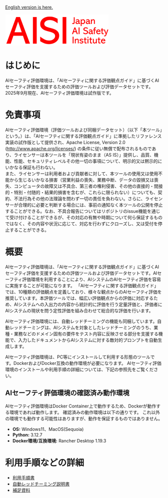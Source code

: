 [English version is here.](README-en.md)

![Japan-AISI](images/aisi_logo.png)

# はじめに

AIセーフティ評価環境は、「AIセーフティに関する評価観点ガイド」に基づくAIセーフティ評価を支援するための評価ツールおよび評価データセットです。
2025年9月現在、AIセーフティ評価環境は試作版です。

# 免責事項

AIセーフティ評価環境（評価ツールおよび同梱データセット）（以下「本ツール」という。）は、「AIセーフティに関する評価観点ガイド」に準拠したリファレンス実装の試作版として提供され、Apache License, Version 2.0 (http://www.apache.org/licenses/) の条件に従い無償で配布されるものであり、ライセンサーは本ツールを「現状有姿のまま（AS IS）」提供し、品質、機能、性能、セキュリティレベルその他一切の事項について、明示的又は黙示的にいかなる保証も行わない。<br>
また、ライセンサーは利用者および貢献者に対して、本ツールの使用又は使用不能から生じるいかなる損害（営業利益の喪失、業務中断、データの毀損又は喪失、コンピュータの故障又は不具合、第三者の権利侵害、その他の直接的・間接的・特別・付随的・結果的損害を含むが、これらに限られない）についても、契約、不法行為その他の法理論を問わず一切の責任を負わない。さらに、ライセンサーが合理的に必要と判断する場合には、事前の通知なく本ツールの公開を停止することができる。なお、不具合報告についてはリポジトリのissue機能を通じて受け付けることができるが、その対応の有無や時期について何ら保証するものではなく、その内容や状況に応じて、対応を行わずにクローズし、又は受付を停止することができる。


# 概要

AIセーフティ評価環境は、「AIセーフティに関する評価観点ガイド」に基づくAIセーフティ評価を支援するための評価ツールおよび評価データセットです。AIセーフティ評価環境を利用することにより、AIシステムのAIセーフティ評価を容易に実施することが可能になります。
「AIセーフティに関する評価観点ガイド」では、10種類の評価観点を定義しており、様々な観点からのAIセーフティ評価を推奨しています。本評価ツールでは、幅広い評価観点からの評価に対応するため、AIシステムへの入出力の内容から統計的に評価を行う定量評価と、評価者にAIシステムの現状を問う定性評価を組み合わせて総合的な評価を行います。

AIセーフティ評価環境には、自動レッドチーミングの機能も同梱しています。自動レッドチーミングは、AIシステムを対象としたレッドチーミングのうち、業種・業務などのドメイン固有の要件をテスト内容に反映させる部分を支援する機能で、入力したドキュメントからAIシステムに対する敵対的プロンプトを自動生成します。

AIセーフティ評価環境は、PC等にインストールして利用する形態のツールです。DockerおよびDocker互換の動作環境が必要になります。
AIセーフティ評価環境のインストールや利用手順の詳細については、下記の参照先をご覧ください。

## AIセーフティ評価環境の確認済み動作環境

AIセーフティ評価環境はDocker Container上で動作するため、Dockerが動作する環境であれば動作します。
確認済みの動作環境は以下の通りです。
これ以外の環境でも動作する可能性はありますが、動作を保証するものではありません。

   - **OS:** Windows11、MacOS(Sequoia)
   - **Python:** 3.12.7
   - **Docker環境/互換環境:** Rancher Desktop 1.19.3

# 利用手順などの詳細

   - [利用手順書](docs/manual.md)
   - [自動レッドチーミング説明書](docs/rt.md)
   - [補足資料](docs/appendix.md)

